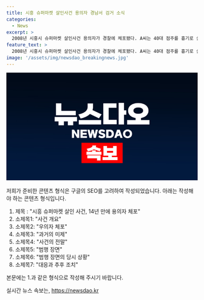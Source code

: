 ```yaml
---
title: 시흥 슈퍼마켓 살인사건 용의자 경남서 검거 소식
categories:
  - News
excerpt: >
  2008년 시흥시 슈퍼마켓 살인사건 용의자가 경찰에 체포됐다. A씨는 40대 점주를 흉기로 살해하고 도주한 혐의를 받고 있으며, CCTV에 범행이 기록돼있었지만 장기 미제사건으로 남아있었다. 경찰은 혐의를 조사 중이며, 관련된 자세한 내용은 계속 발표할 예정이다.
feature_text: >
  2008년 시흥시 슈퍼마켓 살인사건 용의자가 경찰에 체포됐다. A씨는 40대 점주를 흉기로 살해하고 도주한 혐의를 받고 있으며, CCTV에 범행이 기록돼있었지만 장기 미제사건으로 남아있었다. 경찰은 혐의를 조사 중이며, 관련된 자세한 내용은 계속 발표할 예정이다.
image: '/assets/img/newsdao_breakingnews.jpg'
---
```


<p><img src="/assets/img/newsdao_breakingnews.jpg" alt="pcversion 속보" /></p>

<p>저희가 준비한 콘텐츠 형식은 구글의 SEO를 고려하여 작성되었습니다. 아래는 작성해야 하는 콘텐츠 형식입니다. </p>

<ol>
<li>제목 : "시흥 슈퍼마켓 살인 사건, 14년 만에 용의자 체포"</li>
<li>소제목1: "사건 개요"</li>
<li>소제목2: "우의자 체포"</li>
<li>소제목3: "과거의 미제"</li>
<li>소제목4: "사건의 전말"</li>
<li>소제목5: "범행 장면"</li>
<li>소제목6: "범행 장면의 당시 상황"</li>
<li>소제목7: "대응과 추후 조치"</li>
</ol>

<p>본문에는 1.과 같은 형식으로 작성해 주시기 바랍니다.</p>
실시간 뉴스 속보는, <a href="https://newsdao.kr" rel="dofollow">https://newsdao.kr</a>


